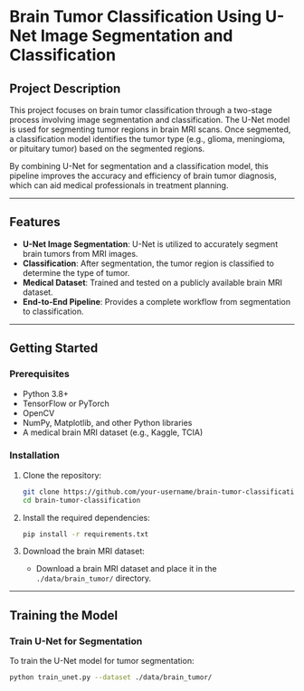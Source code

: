 # Brain Tumor Classification Using U-Net Image Segmentation and Classification

## Project Description

This project focuses on brain tumor classification through a two-stage process involving image segmentation and classification. The U-Net model is used for segmenting tumor regions in brain MRI scans. Once segmented, a classification model identifies the tumor type (e.g., glioma, meningioma, or pituitary tumor) based on the segmented regions.

By combining U-Net for segmentation and a classification model, this pipeline improves the accuracy and efficiency of brain tumor diagnosis, which can aid medical professionals in treatment planning.

---

## Features

- **U-Net Image Segmentation**: U-Net is utilized to accurately segment brain tumors from MRI images.
- **Classification**: After segmentation, the tumor region is classified to determine the type of tumor.
- **Medical Dataset**: Trained and tested on a publicly available brain MRI dataset.
- **End-to-End Pipeline**: Provides a complete workflow from segmentation to classification.

---

## Getting Started

### Prerequisites

- Python 3.8+
- TensorFlow or PyTorch
- OpenCV
- NumPy, Matplotlib, and other Python libraries
- A medical brain MRI dataset (e.g., Kaggle, TCIA)

### Installation

1. Clone the repository:
    ```bash
    git clone https://github.com/your-username/brain-tumor-classification.git
    cd brain-tumor-classification
    ```

2. Install the required dependencies:
    ```bash
    pip install -r requirements.txt
    ```

3. Download the brain MRI dataset:
    - Download a brain MRI dataset and place it in the `./data/brain_tumor/` directory.

---

## Training the Model

### Train U-Net for Segmentation

To train the U-Net model for tumor segmentation:

```bash
python train_unet.py --dataset ./data/brain_tumor/
